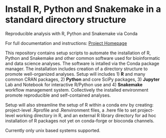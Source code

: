 # Install R, Python and Snakemake in a standard directory structure
Reproducible analysis with R, Python and Snakemake via Conda

For full documentation and instructions: [Project Homepage](https://ctrhodes.github.io/conda-r-python-snakemake)

This repository contains setup scripts to automate the installation of R, Python and Snakemake and other common software used for bioinformatic and data science analyses. The software is intalled via the Conda package manager. The installation includes creation of a directory structure to promote well-organized analyses. Setup will includes 1) **R** and many common CRAN packages, 2) **Python** and core SciPy packages, 3) **Jupyter** Lab and Notebook for interactive R/Python use and 4) **Snakemake** workflow management system. Collectively the installed environment promote reproducible and self-contained analyses.

Setup will also streamline the setup of R within a conda env by creating: project-level .Rprofile and .Renvironment files, a .here file to set project-level working directory in R, and an external R library directory for ad hoc installation of R packages not yet on conda-forge or bioconda channels.

Currently only unix based systems supported.
